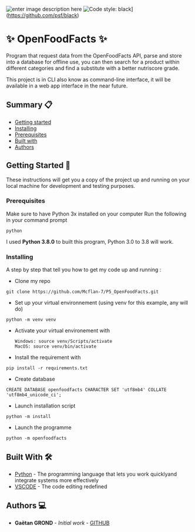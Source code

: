 ![enter image description here](https://travis-ci.com/Mcflan-7/P5_OpenFoodFacts.svg?branch=master) ![Code style: black](https://img.shields.io/badge/code%20style-black-000000.svg)](https://github.com/psf/black)

# ✨ OpenFoodFacts ✨

Program that request data from the OpenFoodFacts API, parse and store into a database for offline use, you can then search for a product within different categories and find a substitute with a better nutriscore grade.

This project is in CLI also know as command-line interface, it will be available in a web app interface in the near future.

## Summary 📋

- [Getting started](#getting-started)
- [Installing](#installing)
- [Prerequisites](#prerequisites)
- [Built with](#built-with)
- [Authors](#authors)

## Getting Started 🚀

These instructions will get you a copy of the project up and running on your local machine for development and testing purposes.

### Prerequisites

Make sure to have Python 3x installed on your computer
Run the following in your command prompt

```
python
```

I used **Python 3.8.0** to built this program, Python 3.0 to 3.8 will work.

### Installing

A step by step that tell you how to get my code up and running :

- Clone my repo

```
git clone https://github.com/Mcflan-7/P5_OpenFoodFacts.git
```

- Set up your virtual environnement (using venv for this example, any will do)

```
python -m venv venv
```

- Activate your virtual environement with

  ```
  Windows: source venv/Scripts/activate
  MacOS: source venv/bin/activate
  ```

- Install the requirement with

```
pip install -r requirements.txt
```

- Create database

```
CREATE DATABASE openfoodfacts CHARACTER SET 'utf8mb4' COLLATE 'utf8mb4_unicode_ci';
```

- Launch installation script

```
python -m install
```

- Launch the programme

```
python -m openfoodfacts
```

## Built With 🛠

- [Python](<[https://www.python.org/](https://www.python.org/)>) - The programming language that lets you work quicklyand integrate systems more effectively
- [VSCODE](<[https://code.visualstudio.com/](https://code.visualstudio.com/)>) - The code editing redefined

## Authors 💻

- **Gaëtan GROND** - _Initial work_ - [GITHUB](<[https://github.com/Mcflan-7](https://github.com/Mcflan-7)>)

